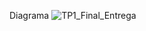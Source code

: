 Diagrama
![TP1_Final_Entrega](https://github.com/LucasSalvarrey/FinalEntregaT.P1/assets/169365832/ba5a17b3-f189-48f3-9284-76a0a902b78a)
